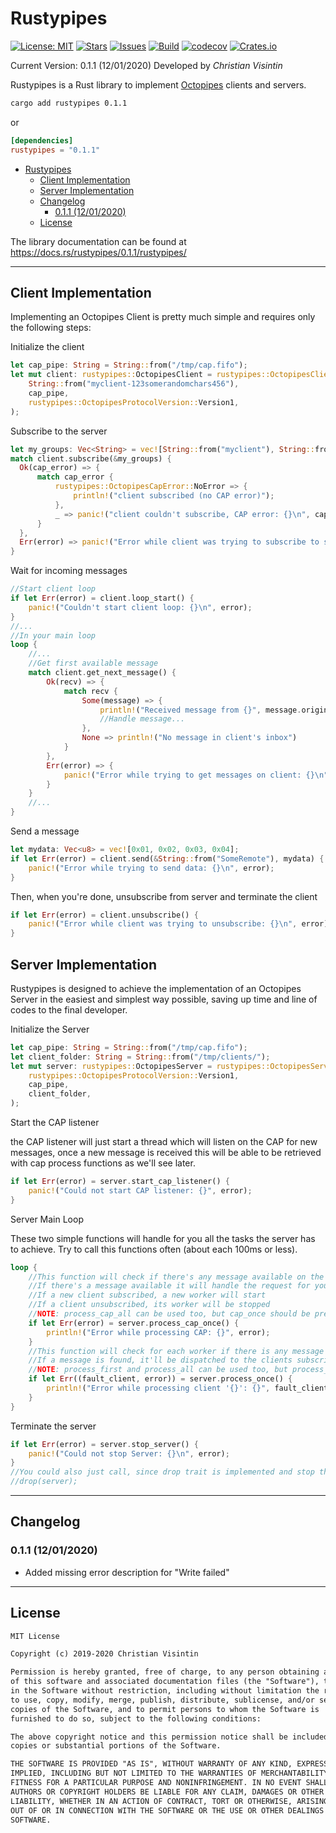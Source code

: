 # Rustypipes

[![License: MIT](https://img.shields.io/badge/License-MIT-teal.svg)](https://opensource.org/licenses/MIT) [![Stars](https://img.shields.io/github/stars/ChristianVisintin/Rustypipes.svg)](https://github.com/ChristianVisintin/Rustypipes) [![Issues](https://img.shields.io/github/issues/ChristianVisintin/Rustypipes.svg)](https://github.com/ChristianVisintin/Rustypipes) [![Build](https://api.travis-ci.org/ChristianVisintin/Rustypipes.svg?branch=master)](https://travis-ci.org/ChristianVisintin/Rustypipes) [![codecov](https://codecov.io/gh/ChristianVisintin/Rustypipes/branch/master/graph/badge.svg)](https://codecov.io/gh/ChristianVisintin/Rustypipes) [![Crates.io](https://img.shields.io/badge/crates.io-v0.1.1-orange.svg)](https://crates.io/crates/rustypipes)

Current Version: 0.1.1 (12/01/2020)
Developed by *Christian Visintin*

Rustypipes is a Rust library to implement [Octopipes](https://github.com/ChristianVisintin/Octopipes) clients and servers.

```sh
cargo add rustypipes 0.1.1
```

or

```toml
[dependencies]
rustypipes = "0.1.1"
```

- [Rustypipes](#rustypipes)
  - [Client Implementation](#client-implementation)
  - [Server Implementation](#server-implementation)
  - [Changelog](#changelog)
    - [0.1.1 (12/01/2020)](#011-12012020)
  - [License](#license)

The library documentation can be found at <https://docs.rs/rustypipes/0.1.1/rustypipes/>

---

## Client Implementation

Implementing an Octopipes Client is pretty much simple and requires only the following steps:

Initialize the client

```rust
let cap_pipe: String = String::from("/tmp/cap.fifo");
let mut client: rustypipes::OctopipesClient = rustypipes::OctopipesClient::new(
    String::from("myclient-123somerandomchars456"),
    cap_pipe,
    rustypipes::OctopipesProtocolVersion::Version1,
);
```

Subscribe to the server

```rust
let my_groups: Vec<String> = vec![String::from("myclient"), String::from("BROADCAST")];
match client.subscribe(&my_groups) {
  Ok(cap_error) => {
      match cap_error {
          rustypipes::OctopipesCapError::NoError => {
              println!("client subscribed (no CAP error)");
          },
          _ => panic!("client couldn't subscribe, CAP error: {}\n", cap_error)
      }
  },
  Err(error) => panic!("Error while client was trying to subscribe to server: {}\n", error)
}
```

Wait for incoming messages

```rust
//Start client loop
if let Err(error) = client.loop_start() {
    panic!("Couldn't start client loop: {}\n", error);
}
//...
//In your main loop
loop {
    //...
    //Get first available message
    match client.get_next_message() {
        Ok(recv) => {
            match recv {
                Some(message) => {
                    println!("Received message from {}", message.origin.as_ref().unwrap());
                    //Handle message...
                },
                None => println!("No message in client's inbox")
            }
        },
        Err(error) => {
            panic!("Error while trying to get messages on client: {}\n", error)
        }
    }
    //...
}
```

Send a message

```rust
let mydata: Vec<u8> = vec![0x01, 0x02, 0x03, 0x04];
if let Err(error) = client.send(&String::from("SomeRemote"), mydata) {
    panic!("Error while trying to send data: {}\n", error);
}
```

Then, when you're done, unsubscribe from server and terminate the client

```rust
if let Err(error) = client.unsubscribe() {
    panic!("Error while client was trying to unsubscribe: {}\n", error);
}
```

## Server Implementation

Rustypipes is designed to achieve the implementation of an Octopipes Server in the easiest and simplest way possible, saving up time and line of codes to the final developer.

Initialize the Server

```rust
let cap_pipe: String = String::from("/tmp/cap.fifo");
let client_folder: String = String::from("/tmp/clients/");
let mut server: rustypipes::OctopipesServer = rustypipes::OctopipesServer::new(
    rustypipes::OctopipesProtocolVersion::Version1,
    cap_pipe,
    client_folder,
);
```

Start the CAP listener

the CAP listener will just start a thread which will listen on the CAP for new messages, once a new message is received this will be able to be retrieved with cap process functions as we'll see later.

```rust
if let Err(error) = server.start_cap_listener() {
    panic!("Could not start CAP listener: {}", error);
}
```

Server Main Loop

These two simple functions will handle for you all the tasks the server has to achieve. Try to call this functions often (about each 100ms or less).

```rust
loop {
    //This function will check if there's any message available on the CAP
    //If there's a message available it will handle the request for you automatically
    //If a new client subscribed, a new worker will start
    //If a client unsubscribed, its worker will be stopped
    //NOTE: process_cap_all can be used too, but cap_once should be preferred
    if let Err(error) = server.process_cap_once() {
        println!("Error while processing CAP: {}", error);
    }
    //This function will check for each worker if there is any message on their inbox
    //If a message is found, it'll be dispatched to the clients subscribed to that remote
    //NOTE: process_first and process_all can be used too, but process_once should be preferred
    if let Err((fault_client, error)) = server.process_once() {
        println!("Error while processing client '{}': {}", fault_client, error);
    }
}
```

Terminate the server

```rust
if let Err(error) = server.stop_server() {
    panic!("Could not stop Server: {}\n", error);
}
//You could also just call, since drop trait is implemented and stop the server gracefully
//drop(server);
```

---

## Changelog

### 0.1.1 (12/01/2020)

- Added missing error description for "Write failed"

---

## License

```txt
MIT License

Copyright (c) 2019-2020 Christian Visintin

Permission is hereby granted, free of charge, to any person obtaining a copy
of this software and associated documentation files (the "Software"), to deal
in the Software without restriction, including without limitation the rights
to use, copy, modify, merge, publish, distribute, sublicense, and/or sell
copies of the Software, and to permit persons to whom the Software is
furnished to do so, subject to the following conditions:

The above copyright notice and this permission notice shall be included in all
copies or substantial portions of the Software.

THE SOFTWARE IS PROVIDED "AS IS", WITHOUT WARRANTY OF ANY KIND, EXPRESS OR
IMPLIED, INCLUDING BUT NOT LIMITED TO THE WARRANTIES OF MERCHANTABILITY,
FITNESS FOR A PARTICULAR PURPOSE AND NONINFRINGEMENT. IN NO EVENT SHALL THE
AUTHORS OR COPYRIGHT HOLDERS BE LIABLE FOR ANY CLAIM, DAMAGES OR OTHER
LIABILITY, WHETHER IN AN ACTION OF CONTRACT, TORT OR OTHERWISE, ARISING FROM,
OUT OF OR IN CONNECTION WITH THE SOFTWARE OR THE USE OR OTHER DEALINGS IN THE
SOFTWARE.
```

